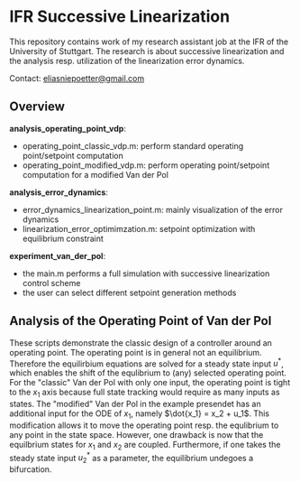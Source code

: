 # IFR Successive Linearization
This repository contains work of my research assistant job at the IFR of the University of Stuttgart. The research is about successive linearization and the analysis resp. utilization
of the linearization error dynamics.

Contact: eliasniepoetter@gmail.com

## Overview
**analysis_operating_point_vdp**:
- operating_point_classic_vdp.m: perform standard operating point/setpoint computation
- operating_point_modified_vdp.m: perform operating point/setpoint computation for a modified Van der Pol

**analysis_error_dynamics**:
- error_dynamics_linearization_point.m: mainly visualization of the error dynamics
- linearization_error_optimimzation.m: setpoint optimization with equilibrium constraint

**experiment_van_der_pol**:
- the main.m performs a full simulation with successive linearization control scheme
- the user can select different setpoint generation methods

## Analysis of the Operating Point of Van der Pol
These scripts demonstrate the classic design of a controller around an operating point.
The operating point is in general not an equilibrium. Therefore the equilirbium equations are
solved for a steady state input $u^{*}$, which enables the shift of the equlibrium to (any) selected
operating point. For the "classic" Van der Pol with only one input, the operating point
is tight to the $x_1$ axis because full state tracking would require as many inputs as states.
The "modified" Van der Pol in the example presendet has an additional input for the ODE of 
$x_1$, namely $\dot{x_1} = x_2 + u_1$. This modification allows it to move the operating point
resp. the equlibrium to any point in the state space. However, one drawback is now that the equilbrium
states for $x_1$ and $x_2$ are coupled. Furthermore, if one takes the steady state input $u_2^{*}$ as 
a parameter, the equilibrium undegoes a bifurcation.
